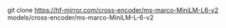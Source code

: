 git clone https://hf-mirror.com/cross-encoder/ms-marco-MiniLM-L6-v2 models/cross-encoder/ms-marco-MiniLM-L-6-v2